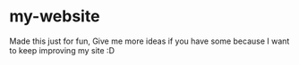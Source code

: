 # my-website
Made this just for fun, Give me more ideas if you have some because I want to keep improving my site :D
